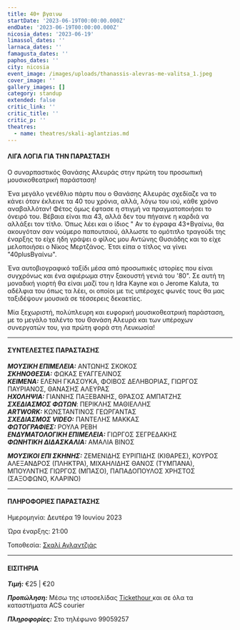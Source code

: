 ```yaml
---
title: 40+ βγαινω
startDate: '2023-06-19T00:00:00.000Z'
endDate: '2023-06-19T00:00:00.000Z'
nicosia_dates: '2023-06-19'
limassol_dates: ''
larnaca_dates: ''
famagusta_dates: ''
paphos_dates: ''
city: nicosia
event_image: /images/uploads/thanassis-alevras-me-valitsa_1.jpeg
cover_image: ''
gallery_images: []
category: standup
extended: false
critic_link: ''
critic_title: ''
critic_p: ''
theatres:
  - name: theatres/skali-aglantzias.md
---
```


#### ΛΙΓΑ ΛΟΓΙΑ ΓΙΑ ΤΗΝ ΠΑΡΑΣΤΑΣΗ

Ο συναρπαστικός Θανάσης Αλευράς στην πρώτη του προσωπική μουσικοθεατρική παράσταση!

Ένα μεγάλο γενέθλιο πάρτυ που ο Θανάσης Αλευράς σχεδίαζε να το κάνει όταν έκλεινε τα 40 του χρόνια, αλλά, λόγω του ιού, κάθε χρόνο αναβαλλόταν! Φέτος όμως έφτασε η στιγμή να πραγματοποιήσει το όνειρό του. Βέβαια είναι πια 43, αλλά δεν του πήγαινε η καρδιά να αλλάξει τον τίτλο. Όπως λέει και ο ίδιος " Αν το έγραφα 43+Βγαίνω, θα ακουγόταν σαν νούμερο παπουτσιού, άλλωστε το ομότιτλο τραγούδι της έναρξης το είχε ήδη γράψει ο φίλος μου Αντώνης Θυσιάδης και το είχε μελοποιήσει ο Νίκος Μερτζάνος. Έτσι είπα ο τίτλος να γίνει "40plusΒγαίνω".

Ένα αυτοβιογραφικό ταξίδι μέσα από προσωπικές ιστορίες που είναι συγχρόνως και ένα αφιέρωμα στην ξακουστή γενιά του '80". Σε αυτή τη μοναδική γιορτή θα είναι μαζί του η Ιdra Kayne και ο Jerome Kaluta, τα αδέλφια του όπως τα λέει, οι οποίοι με τις υπέροχες φωνές τους θα μας ταξιδέψουν μουσικά σε τέσσερεις δεκαετίες.

Μία ξεχωριστή, πολύπλευρη και ευφορική μουσικοθεατρική παράσταση, με το μεγάλο ταλέντο του Θανάση Αλευρά και των υπέροχων συνεργατών του, για πρώτη φορά στη Λευκωσία!

***

#### ΣΥΝΤΕΛΕΣΤΕΣ ΠΑΡΑΣΤΑΣΗΣ

***ΜΟΥΣΙΚΗ ΕΠΙΜΕΛΕΙΑ:*** ΑΝΤΩΝΗΣ ΣΚΟΚΟΣ\
***ΣΚΗΝΟΘΕΣΙΑ:*** ΦΩΚΑΣ ΕΥΑΓΓΕΛΙΝΟΣ\
***ΚΕΙΜΕΝΑ:*** ΕΛΕΝΗ ΓΚΑΣΟΥΚΑ, ΦΟΙΒΟΣ ΔΕΛΗΒΟΡΙΑΣ, ΓΙΩΡΓΟΣ ΠΑΥΡΙΑΝΟΣ, ΘΑΝΑΣΗΣ ΑΛΕΥΡΑΣ\
***ΗΧΟΛΗΨΙΑ:*** ΓΙΑΝΝΗΣ ΠΑΞΕΒΑΝΗΣ, ΘΡΑΣΟΣ ΑΜΠΑΤΖΗΣ\
***ΣΧΕΔΙΑΣΜΟΣ ΦΩΤΩΝ***: ΠΕΡΙΚΛΗΣ ΜΑΘΙΕΛΛΗΣ\
***ARTWORK:*** ΚΩΝΣΤΑΝΤΙΝΟΣ ΓΕΩΡΓΑΝΤΑΣ\
***ΣΧΕΔΙΑΣΜΟΣ VIDEO:*** ΠΑΝΤΕΛΗΣ ΜΑΚΚΑΣ\
***ΦΩΤΟΓΡΑΦΙΕΣ:*** ΡΟΥΛΑ ΡΕΒΗ\
***ΕΝΔΥΜΑΤΟΛΟΓΙΚΗ ΕΠΙΜΕΛΕΙΑ:*** ΓΙΩΡΓΟΣ ΣΕΓΡΕΔΑΚΗΣ\
***ΦΩΝΗΤΙΚΗ ΔΙΔΑΣΚΑΛΙΑ:*** ΑΜΑΛΙΑ ΒΙΝΟΣ

***ΜΟΥΣΙΚΟΙ ΕΠΙ ΣΚΗΝΗΣ:*** ΖΕΜΕΝΙΔΗΣ ΕΥΡΙΠΙΔΗΣ (ΚΙΘΑΡΕΣ), ΚΟΥΡΟΣ ΑΛΕΞΑΝΔΡΟΣ (ΠΛΗΚΤΡΑ), ΜΙΧΑΗΛΙΔΗΣ ΘΑΝΟΣ (ΤΥΜΠΑΝΑ), ΜΠΟΥΛΝΤΗΣ ΓΙΩΡΓΟΣ (ΜΠΑΣΟ), ΠΑΠΑΔΟΠΟΥΛΟΣ ΧΡΗΣΤΟΣ (ΣΑΞΟΦΩΝΟ, ΚΛΑΡΙΝΟ)

***

#### ΠΛΗΡΟΦΟΡΙΕΣ ΠΑΡΑΣΤΑΣΗΣ

Ημερομηνία: Δευτέρα 19 Ιουνίου 2023

Ώρα έναρξης: 21:00

Τοποθεσία: [Σκαλί Αγλαντζιάς](?#map)

***

#### ΕΙΣΙΤΗΡΙΑ

***Τιμή:*** €25 | €20

***Προπώληση:*** Μέσω της ιστοσελίδας [Tickethour ](https://shop.tickethour.com/showEventInformation.html?idEvent=4171 "")και σε όλα τα καταστήματα ACS courier

***Πληροφορίες:*** Στο τηλέφωνο 99059257
